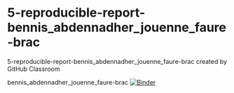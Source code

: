 # 5-reproducible-report-bennis_abdennadher_jouenne_faure-brac
5-reproducible-report-bennis_abdennadher_jouenne_faure-brac created by GitHub Classroom

bennis_abdennadher_jouenne_faure-brac
[![Binder](https://mybinder.org/badge_logo.svg)](https://mybinder.org/v2/gh/dm4bem-2023/5-reproducible-report-bennis_abdennadher_jouenne_faure-brac/blob/main/Model%20final.ipynb/HEAD)

